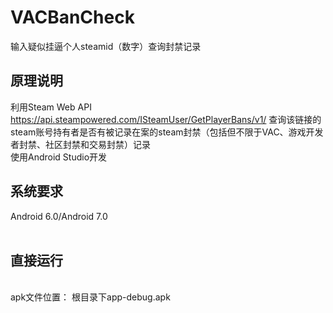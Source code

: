 # VACBanCheck
输入疑似挂逼个人steamid（数字）查询封禁记录
## 原理说明
利用Steam Web API https://api.steampowered.com/ISteamUser/GetPlayerBans/v1/ 查询该链接的steam账号持有者是否有被记录在案的steam封禁（包括但不限于VAC、游戏开发者封禁、社区封禁和交易封禁）记录
<br>使用Android Studio开发
<br>
## 系统要求
Android 6.0/Android 7.0<br>
<br>
## 直接运行
<br>
apk文件位置： 根目录下app-debug.apk
